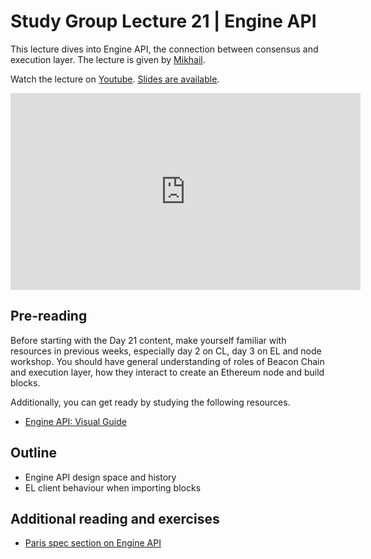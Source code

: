# Study Group Lecture 21 | Engine API

This lecture dives into Engine API, the connection between consensus and execution layer. The lecture is given by [Mikhail](https://github.com/mkalinin). 

Watch the lecture on [Youtube](https://www.youtube.com/watch?v=rgrNMbYrOmM). [Slides are available](https://docs.google.com/presentation/d/1L2OW2_jeu7xxogFb1BjbXJZgxBzbqImU7lhLwz50o8o/edit?usp=sharing).


<iframe width="560" height="315" src="https://www.youtube.com/embed/fR7LBXAMH7g" title="YouTube video player" frameborder="0" allow="accelerometer; autoplay; clipboard-write; encrypted-media; gyroscope; picture-in-picture; web-share" referrerpolicy="strict-origin-when-cross-origin" allowfullscreen></iframe>

## Pre-reading

Before starting with the Day 21 content, make yourself familiar with resources in previous weeks, especially day 2 on CL, day 3 on EL and node workshop. You should have general understanding of roles of Beacon Chain and execution layer, how they interact to create an Ethereum node and build blocks.

Additionally, you can get ready by studying the following resources.

- [Engine API: Visual Guide](https://hackmd.io/@danielrachi/engine_api)

## Outline

- Engine API design space and history
- EL client behaviour when importing blocks

## Additional reading and exercises

- [Paris spec section on Engine API](https://github.com/ethereum/execution-apis/blob/main/src/engine/paris.md#routines)
